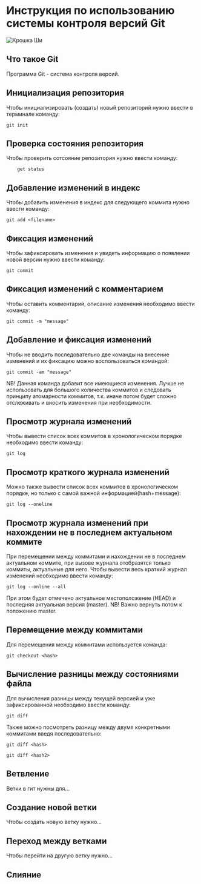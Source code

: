 # **Инструкция по использованию системы контроля версий Git**

![Крошка Ши](KroshkaShi.jpeg)

## Что такое Git

Программа Git - система контроля версий.

## Инициализация репозитория

Чтобы инициализировать (создать) новый репозиторий нужно ввести в терминале команду:

    git init

## Проверка состояния репозитория

Чтобы проверить сотсояние репозитория нужно ввести команду:

        get status
        
 ## Добавление изменений в индекс

 Чтобы добавить изменения в индекс для следующего коммита нужно ввести команду:
     
    git add <filename> 

## Фиксация изменений

Чтобы зафиксировать изменения и увидеть информацию о появлении новой версии нужно ввести команду:
    
    git commit

## Фиксация изменений с комментарием

Чтобы оставить комментарий, описание изменения необходимо ввести команду:
    
    git commit -m "message"

## Добавление и фиксация изменений

Чтобы не вводить последовательно две команды на внесение изменений и их фиксацию можно воспользоваться командой:

    git commit -am "message"

NB! Данная команда добавит все имеющиеся изменения. Лучше не использовать для большого количества коммитов и следовать принципу атомарности коммитов, т.к. иначе потом будет сложно отслеживать и вносить изменения при необходимости.

## Просмотр журнала изменений

Чтобы вывести список всех коммитов в хронологическом порядке необходимо ввести команду:

    git log

## Просмотр краткого журнала изменений

Можно также вывести список всех коммитов в хронологическом порядке, но только с самой важной информацией(hash+message):

    git log --oneline

## Просмотр журнала изменений при нахождении не в последнем актуальном коммите

При перемещении между коммитами и нахождении не в последнем актуальном коммите, при вызове журнала отобразятся только коммиты, актуальные для него. Чтобы вывести весь краткий журнал изменений необходимо ввести команду:

    git log --online --all

При этом будет отмечено актуальное местоположение (HEAD) и последняя актуальная версия (master). NB! Важно вернуть потом к положению master.

## Перемещение между коммитами

Для перемещения между коммитами используется команда:

    git checkout <hash>

## Вычисление разницы между состояниями файла

Для вычисления разницы между текущей версией и уже зафиксированной необходимо ввести команду:

    git diff

Также можно посмотреть разницу между двумя конкретными коммитами введя последовательно:

    git diff <hash>
    
    git diff <hash2>

## Ветвление

Ветки в гит нужны для...

## Создание новой ветки

Чтобы создать новую ветку нужно...

## Переход между ветками

Чтобы перейти на другую ветку нужно...

## Слияние








